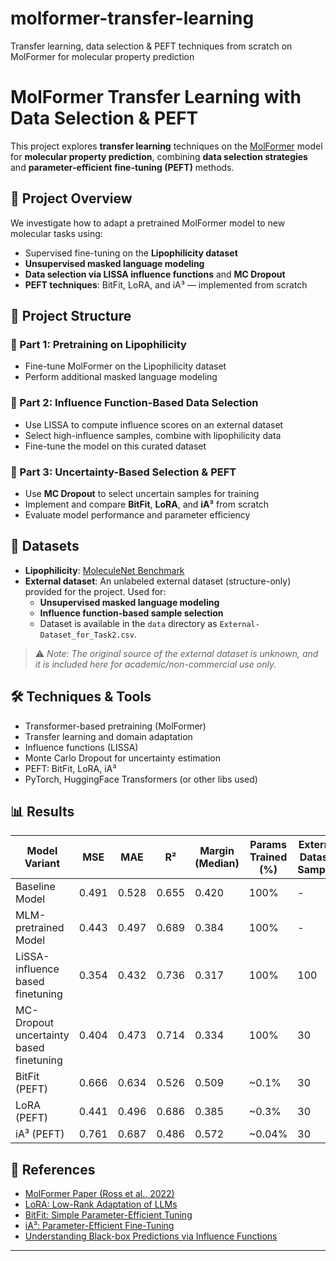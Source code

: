 # molformer-transfer-learning
Transfer learning, data selection &amp; PEFT techniques from scratch on MolFormer for molecular property prediction


# MolFormer Transfer Learning with Data Selection & PEFT

This project explores **transfer learning** techniques on the [MolFormer](https://huggingface.co/ibm-research/MoLFormer-XL-both-10pct) model for **molecular property prediction**, combining **data selection strategies** and **parameter-efficient fine-tuning (PEFT)** methods.

## 🧠 Project Overview

We investigate how to adapt a pretrained MolFormer model to new molecular tasks using:
- Supervised fine-tuning on the **Lipophilicity dataset**
- **Unsupervised masked language modeling**
- **Data selection via LISSA influence functions** and **MC Dropout**
- **PEFT techniques**: BitFit, LoRA, and iA³ — implemented from scratch

## 📁 Project Structure

### 🔹 Part 1: Pretraining on Lipophilicity
- Fine-tune MolFormer on the Lipophilicity dataset
- Perform additional masked language modeling

### 🔹 Part 2: Influence Function-Based Data Selection
- Use LISSA to compute influence scores on an external dataset
- Select high-influence samples, combine with lipophilicity data
- Fine-tune the model on this curated dataset

### 🔹 Part 3: Uncertainty-Based Selection & PEFT
- Use **MC Dropout** to select uncertain samples for training
- Implement and compare **BitFit**, **LoRA**, and **iA³** from scratch
- Evaluate model performance and parameter efficiency

## 🧪 Datasets

- **Lipophilicity**: [MoleculeNet Benchmark](https://huggingface.co/datasets/scikit-fingerprints/MoleculeNet_Lipophilicity)
- **External dataset**: An unlabeled external dataset (structure-only) provided for the project. Used for:
  - **Unsupervised masked language modeling**
  - **Influence function-based sample selection**
  - Dataset is available in the `data` directory as `External-Dataset_for_Task2.csv`.

> ⚠️ _Note: The original source of the external dataset is unknown, and it is included here for academic/non-commercial use only._

## 🛠️ Techniques & Tools

- Transformer-based pretraining (MolFormer)
- Transfer learning and domain adaptation
- Influence functions (LISSA)
- Monte Carlo Dropout for uncertainty estimation
- PEFT: BitFit, LoRA, iA³
- PyTorch, HuggingFace Transformers (or other libs used)

## 📊 Results

| Model Variant         | MSE   | MAE   | R²    | Margin (Median) | Params Trained (%) | External Dataset Samples |
|-----------------------|-------|-------|-------|------------------|---------------------|--------------------|
| Baseline Model        | 0.491 | 0.528 | 0.655 | 0.420            | 100%                | -
| MLM-pretrained Model  | 0.443 | 0.497 | 0.689 | 0.384            | 100%                | -
| LiSSA-influence based finetuning | 0.354 | 0.432 | 0.736 | 0.317           | 100%                | 100
| MC-Dropout uncertainty based finetuning | 0.404 | 0.473 | 0.714 | 0.334           | 100%                | 30
| BitFit (PEFT)         | 0.666 | 0.634 | 0.526 | 0.509           | ~0.1%               | 30
| LoRA (PEFT)           | 0.441 | 0.496 | 0.686 | 0.385           | ~0.3%               | 30
| iA³ (PEFT)            | 0.761 | 0.687 | 0.486 | 0.572           | ~0.04%               | 30


## 🔗 References

- [MolFormer Paper (Ross et al., 2022)](https://arxiv.org/abs/2106.09553)
- [LoRA: Low-Rank Adaptation of LLMs](https://arxiv.org/abs/2106.09685)
- [BitFit: Simple Parameter-Efficient Tuning](https://arxiv.org/abs/2106.10199)
- [iA³: Parameter-Efficient Fine-Tuning](https://arxiv.org/abs/2205.05638)
- [Understanding Black-box Predictions via Influence Functions](https://arxiv.org/abs/1703.04730)

---

